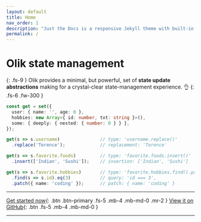 ```yaml
---
layout: default
title: Home
nav_order: 1
description: "Just the Docs is a responsive Jekyll theme with built-in search that is easily customizable and hosted on GitHub Pages."
permalink: /
---
```


# Olik state management
{: .fs-9 }
Olik provides a minimal, but powerful, set of **state update abstractions** making for a crystal-clear state-management experience. 👌
{: .fs-6 .fw-300 }
```ts
const get = set({
  user: { name: '', age: 0 },
  hobbies: new Array<{ id: number, txt: string }>(),
  some: { deeply: { nested: { number: 0 } } },
});
```
```ts
get(s => s.username)               // type: 'username.replace()'
  .replace('Terence');             // replacement: 'Terence'
```
```ts
get(s => s.favorite.foods)         // type: 'favorite.foods.insert()'
  .insert(['Indian', 'Sushi']);    // insertion: ['Indian', 'Sushi']
```
```ts
get(s => s.favorite.hobbies)       // type: 'favorite.hobbies.find().patch()'
  .find(s => s.id).eq(3)           // query: 'id === 3',
  .patch({ name: 'coding' });      // patch: { name: 'coding' }
```
---

[Get started now](#getting-started){: .btn .btn-primary .fs-5 .mb-4 .mb-md-0 .mr-2 } [View it on GitHub](https://github.com/memeplexx/olik){: .btn .fs-5 .mb-4 .mb-md-0 }

---
